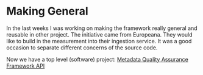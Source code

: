 # Making General

In the last weeks I was working on making the framework really general and reusable in other project.
The initiative came from Europeana. They would like to build in the measurement into their ingestion
service. It was a good occasion to separate different concerns of the source code.

Now we have a top level (software) project: [Metadata Quality Assurance Framework API](http://github.com/pkiraly/metadata-qa-api) 
